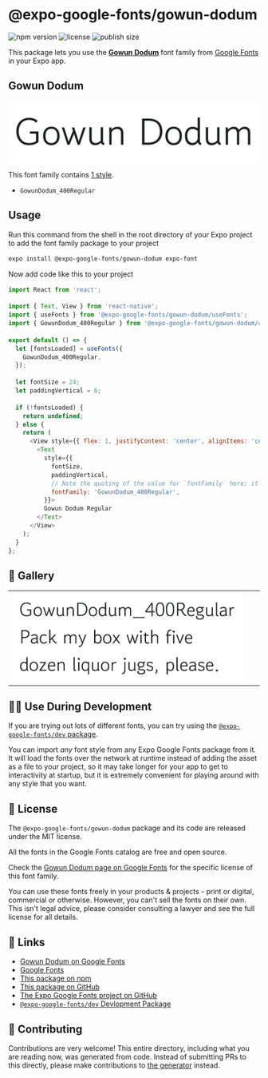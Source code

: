 # @expo-google-fonts/gowun-dodum

![npm version](https://flat.badgen.net/npm/v/@expo-google-fonts/gowun-dodum)
![license](https://flat.badgen.net/github/license/expo/google-fonts)
![publish size](https://flat.badgen.net/packagephobia/install/@expo-google-fonts/gowun-dodum)

This package lets you use the [**Gowun Dodum**](https://fonts.google.com/specimen/Gowun+Dodum) font family from [Google Fonts](https://fonts.google.com/) in your Expo app.

## Gowun Dodum

![Gowun Dodum](./font-family.png)

This font family contains [1 style](#-gallery).

- `GowunDodum_400Regular`

## Usage

Run this command from the shell in the root directory of your Expo project to add the font family package to your project
```sh
expo install @expo-google-fonts/gowun-dodum expo-font
```

Now add code like this to your project
```js
import React from 'react';

import { Text, View } from 'react-native';
import { useFonts } from '@expo-google-fonts/gowun-dodum/useFonts';
import { GowunDodum_400Regular } from '@expo-google-fonts/gowun-dodum/400Regular';

export default () => {
  let [fontsLoaded] = useFonts({
    GowunDodum_400Regular,
  });

  let fontSize = 24;
  let paddingVertical = 6;

  if (!fontsLoaded) {
    return undefined;
  } else {
    return (
      <View style={{ flex: 1, justifyContent: 'center', alignItems: 'center' }}>
        <Text
          style={{
            fontSize,
            paddingVertical,
            // Note the quoting of the value for `fontFamily` here; it expects a string!
            fontFamily: 'GowunDodum_400Regular',
          }}>
          Gowun Dodum Regular
        </Text>
      </View>
    );
  }
};

```

## 🔡 Gallery


||||
|-|-|-|
|![GowunDodum_400Regular](.//400Regular/GowunDodum_400Regular.ttf.png)||||


## 👩‍💻 Use During Development

If you are trying out lots of different fonts, you can try using the [`@expo-google-fonts/dev` package](https://github.com/freeboub/google-fonts/tree/master/font-packages/dev#readme).

You can import *any* font style from any Expo Google Fonts package from it. It will load the fonts
over the network at runtime instead of adding the asset as a file to your project, so it may take longer
for your app to get to interactivity at startup, but it is extremely convenient
for playing around with any style that you want.

## 📖 License

The `@expo-google-fonts/gowun-dodum` package and its code are released under the MIT license.

All the fonts in the Google Fonts catalog are free and open source.

Check the [Gowun Dodum page on Google Fonts](https://fonts.google.com/specimen/Gowun+Dodum) for the specific license of this font family.

You can use these fonts freely in your products & projects - print or digital, commercial or otherwise. However, you can't sell the fonts on their own. This isn't legal advice, please consider consulting a lawyer and see the full license for all details.

## 🔗 Links

- [Gowun Dodum on Google Fonts](https://fonts.google.com/specimen/Gowun+Dodum)
- [Google Fonts](https://fonts.google.com/)
- [This package on npm](https://www.npmjs.com/package/@expo-google-fonts/gowun-dodum)
- [This package on GitHub](https://github.com/freeboub/google-fonts/tree/master/font-packages/gowun-dodum)
- [The Expo Google Fonts project on GitHub](https://github.com/freeboub/google-fonts)
- [`@expo-google-fonts/dev` Devlopment Package](https://github.com/freeboub/google-fonts/tree/master/font-packages/dev)

## 🤝 Contributing

Contributions are very welcome! This entire directory, including what you are reading now, was generated from code. Instead of submitting PRs to this directly, please make contributions to [the generator](https://github.com/freeboub/google-fonts/tree/master/packages/generator) instead.
